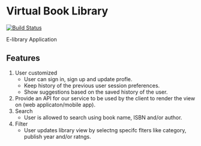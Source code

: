 # Virtual Book Library

[![Build Status](https://travis-ci.com/SabraTech/VirtualBookLibrary.svg?branch=master)](https://travis-ci.com/SabraTech/VirtualBookLibrary)

E-library Application

## Features
1. User customized
    - User can sign in, sign up and update profle.
    - Keep history of the previous user session preferences.
    - Show suggestions based on the saved history of the user.
1. Provide an API for our service to be used by the client to render the view on (web
   applicaton/mobile app).
1. Search
    - User is allowed to search using book name, ISBN and/or author.
1. Filter
    - User updates library view by selectng specifc flters like category, publish year and/or
      ratngs.
      